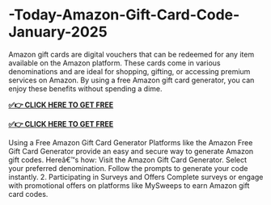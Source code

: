 # -Today-Amazon-Gift-Card-Code-January-2025
Amazon gift cards are digital vouchers that can be redeemed for any item available on the Amazon platform. These cards come in various denominations and are ideal for shopping, gifting, or accessing premium services on Amazon. By using a free Amazon gift card generator, you can enjoy these benefits without spending a dime.

**[✅👉 CLICK HERE TO GET FREE](https://bestoffersnew.xyz/All)**

**[✅👉 CLICK HERE TO GET FREE](https://bestoffersnew.xyz/All)**


Using a Free Amazon Gift Card Generator Platforms like the Amazon Free Gift Card Generator provide an easy and secure way to generate Amazon gift codes. Hereâ€™s how:
Visit the Amazon Gift Card Generator. Select your preferred denomination. Follow the prompts to generate your code instantly. 2. Participating in Surveys and Offers Complete surveys or engage with promotional offers on platforms like MySweeps to earn Amazon gift card codes.
